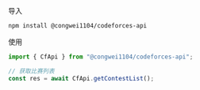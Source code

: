 导入

```bash
npm install @congwei1104/codeforces-api
```

使用

```js
import { CfApi } from "@congwei1104/codeforces-api";

// 获取比赛列表
const res = await CfApi.getContestList();
```
